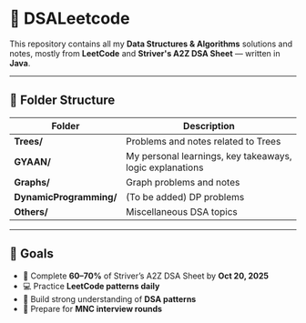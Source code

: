 # 🧠 DSALeetcode

This repository contains all my **Data Structures & Algorithms** solutions and notes, mostly from **LeetCode** and **Striver's A2Z DSA Sheet** — written in **Java**.

---

## 📂 Folder Structure

| Folder | Description |
|--------|--------------|
| **Trees/** | Problems and notes related to Trees |
| **GYAAN/** | My personal learnings, key takeaways, logic explanations |
| **Graphs/** |  Graph problems and notes |
| **DynamicProgramming/** | (To be added) DP problems |
| **Others/** | Miscellaneous DSA topics |

---

## 🚀 Goals

- 📘 Complete **60–70%** of Striver’s A2Z DSA Sheet by **Oct 20, 2025**  
- 💻 Practice **LeetCode patterns daily**
- 🧩 Build strong understanding of **DSA patterns**
- 🏢 Prepare for **MNC interview rounds**
